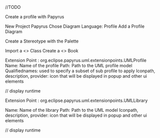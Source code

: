 

//TODO

Create a profile with Papyrus


 New Project Papyrus
 Chose Diagram Language: Profile 
 Add a Profile Diagram

 Create a Stereotype with the Palette

 
 Import a <<Metaclass>> Class
Create a <<Stereotype>> Book 


Extension Point : org.eclipse.papyrus.uml.extensionpoints.UMLProfile
Name: Name of the profile
Path: Path to the UML profile model
Qualifiednames: used to specify a subset of sub profile to apply
Iconpath, description, provider: icon that will be displayed in popup and other ui elements

// display runtime

Extension Point : org.eclipse.papyrus.uml.extensionpoints.UMLLibrary

Name: Name of the library
Path: Path to the UML model
Iconpath, description, provider: icon that will be displayed in popup and other ui elements

// display runtime